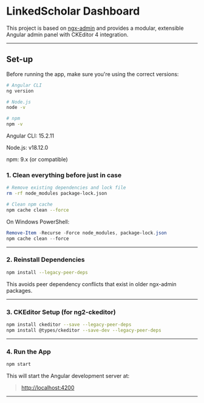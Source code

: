 # LinkedScholar Dashboard

This project is based on [ngx-admin](https://github.com/akveo/ngx-admin) and provides a modular, extensible Angular admin panel with CKEditor 4 integration.

---

## Set-up
Before running the app, make sure you're using the correct versions:

```bash
# Angular CLI
ng version

# Node.js
node -v

# npm
npm -v
````

Angular CLI: 15.2.11

Node.js: v18.12.0

npm: 9.x (or compatible)

### 1. Clean everything before just in case

```bash
# Remove existing dependencies and lock file
rm -rf node_modules package-lock.json

# Clean npm cache
npm cache clean --force
````

On Windows PowerShell:

```powershell
Remove-Item -Recurse -Force node_modules, package-lock.json
npm cache clean --force
```

---

### 2. Reinstall Dependencies

```bash
npm install --legacy-peer-deps
```

This avoids peer dependency conflicts that exist in older ngx-admin packages.

---

### 3. CKEditor Setup (for ng2-ckeditor)

```bash
npm install ckeditor --save --legacy-peer-deps
npm install @types/ckeditor --save-dev --legacy-peer-deps
```

---

### 4. Run the App

```bash
npm start
```

This will start the Angular development server at:

> [http://localhost:4200](http://localhost:4200)

---
